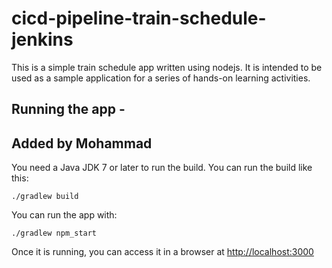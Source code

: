 # cicd-pipeline-train-schedule-jenkins

This is a simple train schedule app written using nodejs. It is intended to be used as a sample application for a series of hands-on learning activities.

## Running the app -  
## Added by Mohammad

You need a Java JDK 7 or later to run the build. You can run the build like this:

    ./gradlew build

You can run the app with:

    ./gradlew npm_start
    

Once it is running, you can access it in a browser at [http://localhost:3000](http://localhost:3000)
